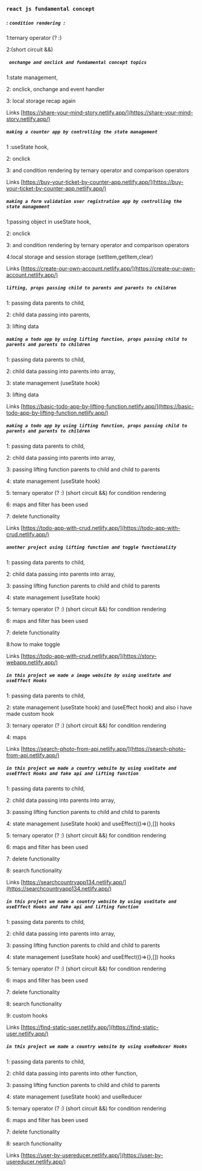 ### `react js fundamental concept `

##### : `condition rendering `: 

1:ternary operator (? :)

2:(short circuit &&)

##### ` onchange and onclick and fundamental concept topics`
1:state management,

2: onclick, onchange and event handler 

3: local storage recap again

Links [https://share-your-mind-story.netlify.app/](https://share-your-mind-story.netlify.app/)

##### `making a counter app by controlling the state management`
1 :useState hook,

2: onclick 

3: and condition rendering by ternary operator and comparison operators

Links [https://buy-your-ticket-by-counter-app.netlify.app/](https://buy-your-ticket-by-counter-app.netlify.app/)

##### `making a form validation user registration app by controlling the state management`
1:passing object in useState hook,

2: onclick 

3: and condition rendering by ternary operator and comparison operators

4:local storage and session storage (setItem,getItem,clear)


Links [https://create-our-own-account.netlify.app/](https://create-our-own-account.netlify.app/)


##### `lifting, props passing child to parents and parents to children`
1: passing data parents to child,

2: child data passing into parents,

3: lifting data


##### `making a todo app by using lifting function, props passing child to parents and parents to children`
1: passing data parents to child,

2: child data passing into parents into array,

3: state management (useState hook)

3: lifting data

Links [https://basic-todo-app-by-lifting-function.netlify.app/](https://basic-todo-app-by-lifting-function.netlify.app/)


##### `making a todo app by using lifting function, props passing child to parents and parents to children`
1: passing data parents to child,

2: child data passing into parents into array,
 
3: passing lifting function parents to child and child to parents

4: state management (useState hook)

5: ternary operator (? :) (short circuit &&) for condition rendering 

6: maps and filter has been used

7: delete functionality

Links [https://todo-app-with-crud.netlify.app/](https://todo-app-with-crud.netlify.app/)


##### `another project using lifting function and toggle functionality`
1: passing data parents to child,

2: child data passing into parents into array,
 
3: passing lifting function parents to child and child to parents

4: state management (useState hook)

5: ternary operator (? :) (short circuit &&) for condition rendering 

6: maps and filter has been used

7: delete functionality

8:how to make toggle

Links [https://todo-app-with-crud.netlify.app/](https://story-webapp.netlify.app/)

##### `in this project we made a image website by using useState and useEffect Hooks`

1: passing data parents to child,

2: state management (useState hook) and (useEffect hook) and also i have made custom hook

3: ternary operator (? :) (short circuit &&) for condition rendering

4: maps 

Links [https://search-photo-from-api.netlify.app/](https://search-photo-from-api.netlify.app/)

##### `in this project we made a country website by using useState and useEffect Hooks and fake api and lifting function`

1: passing data parents to child,

2: child data passing into parents into array,
 
3: passing lifting function parents to child and child to parents

4: state management (useState hook) and useEffect(()=>{},[]) hooks

5: ternary operator (? :) (short circuit &&) for condition rendering 

6: maps and filter has been used

7: delete functionality

8: search functionality

Links [https://searchcountryapp134.netlify.app/](https://searchcountryapp134.netlify.app/)



##### `in this project we made a country website by using useState and useEffect Hooks and fake api and lifting function`

1: passing data parents to child,

2: child data passing into parents into array,
 
3: passing lifting function parents to child and child to parents

4: state management (useState hook) and useEffect(()=>{},[]) hooks

5: ternary operator (? :) (short circuit &&) for condition rendering 

6: maps and filter has been used

7: delete functionality

8: search functionality

9: custom hooks

Links [https://find-static-user.netlify.app/](https://find-static-user.netlify.app/)


##### `in this project we made a country website by using useReducer Hooks`

1: passing data parents to child,

2: child data passing into parents into other function,
 
3: passing lifting function parents to child and child to parents

4: state management (useState hook) and useReducer

5: ternary operator (? :) (short circuit &&) for condition rendering 

6: maps and filter has been used

7: delete functionality

8: search functionality



Links [https://user-by-usereducer.netlify.app/](https://user-by-usereducer.netlify.app/)